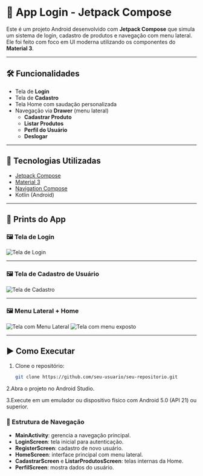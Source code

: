# 📱 App Login - Jetpack Compose

Este é um projeto Android desenvolvido com **Jetpack Compose** que simula um sistema de login, cadastro de produtos e navegação com menu lateral. Ele foi feito com foco em UI moderna utilizando os componentes do **Material 3**.

---

## 🛠️ Funcionalidades

- Tela de **Login**
- Tela de **Cadastro**
- Tela Home com saudação personalizada
- Navegação via **Drawer** (menu lateral)
  - **Cadastrar Produto**
  - **Listar Produtos**
  - **Perfil do Usuário**
  - **Deslogar**

---

## 🚀 Tecnologias Utilizadas

- [Jetpack Compose](https://developer.android.com/jetpack/compose)
- [Material 3](https://m3.material.io/)
- [Navigation Compose](https://developer.android.com/jetpack/compose/navigation)
- Kotlin (Android)

---

## 📸 Prints do App

### 🖼️ Tela de Login
![Tela de Login](prints/print1.png)

---

### 🖼️ Tela de Cadastro de Usuário
![Tela de Cadastro](prints/print2.png)

---

### 🖼️ Menu Lateral + Home
![Tela com Menu Lateral](prints/print3.png)
![Tela com menu exposto](prints/print4.png)

---

## ▶️ Como Executar

1. Clone o repositório:
   ```bash
   git clone https://github.com/seu-usuario/seu-repositorio.git

2.Abra o projeto no Android Studio.

3.Execute em um emulador ou dispositivo físico com Android 5.0 (API 21) ou superior.

### 📂 Estrutura de Navegação

- **MainActivity**: gerencia a navegação principal.
- **LoginScreen**: tela inicial para autenticação.
- **RegisterScreen**: cadastro de novo usuário.
- **HomeScreen**: interface principal com menu lateral.
- **CadastrarScreen** e **ListarProdutosScreen**: telas internas da Home.
- **PerfilScreen**: mostra dados do usuário.


